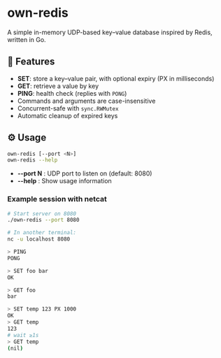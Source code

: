 # own-redis

A simple in-memory UDP-based key–value database inspired by Redis, written in Go.

## 🚀 Features

* **SET**: store a key–value pair, with optional expiry (PX in milliseconds)
* **GET**: retrieve a value by key
* **PING**: health check (replies with `PONG`)
* Commands and arguments are case-insensitive
* Concurrent-safe with `sync.RWMutex`
* Automatic cleanup of expired keys

## ⚙️ Usage

```bash
own-redis [--port <N>]
own-redis --help
```

* **--port N**  : UDP port to listen on (default: 8080)
* **--help**    : Show usage information

### Example session with netcat

```bash
# Start server on 8080
./own-redis --port 8080

# In another terminal:
nc -u localhost 8080

> PING
PONG

> SET foo bar
OK

> GET foo
bar

> SET temp 123 PX 1000
OK
> GET temp
123
# wait ≥1s
> GET temp
(nil)
```
